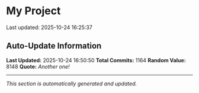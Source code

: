 # My Project


Last updated: 2025-10-24 16:25:37



















































































































































































































































































































































































































































































































































































































































































































































































































































































































































































































































































































































































































































































































































































































































































































































































































## Auto-Update Information

**Last Updated:** 2025-10-24 16:50:50
**Total Commits:** 1164
**Random Value:** 8148
**Quote:** _Another one!_

---
_This section is automatically generated and updated._